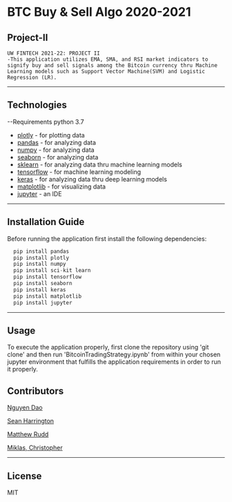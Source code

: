 # BTC Buy & Sell Algo 2020-2021
## Project-II
	UW FINTECH 2021-22: PROJECT II
	-This application utilizes EMA, SMA, and RSI market indicators to signify buy and sell signals among the Bitcoin currency thru Machine Learning models such as Support Vector Machine(SVM) and Logistic Regression (LR). 
 
---

## Technologies
--Requirements
python 3.7

- [plotly](https://pypi.org/project/plotly/) - for plotting data
- [pandas](https://pypi.org/project/pandas/) - for analyzing data 
- [numpy](https://pypi.org/project/numpy/) - for analyzing data 
- [seaborn](https://pypi.org/project/seaborn/) - for analyzing data
- [sklearn](https://pypi.org/project/sklearn/) - for analyzing data thru machine learning models
- [tensorflow](https://pypi.org/project/tensorflow/) - for machine learning modeling
- [keras](https://pypi.org/project/keras/) - for analyzing data thru deep learning models
- [matplotlib](https://pypi.org/project/matplotlib/) - for visualizing data
- [jupyter](https://pypi.org/project/jupyterlab/) - an IDE
 

---

## Installation Guide

Before running the application first install the following dependencies:

```python
  pip install pandas
  pip install plotly
  pip install numpy
  pip install sci-kit learn
  pip install tensorflow
  pip install seaborn
  pip install keras
  pip install matplotlib
  pip install jupyter

```
---
## Usage
To execute the application properly, first clone the repository using 'git clone' and then run 'BitcoinTradingStrategy.ipynb' from within your chosen jupyter environment that fulfills the application requirements in order to run it properly. 



## Contributors

[Nguyen Dao](https://www.linkedin.com/in/nguyen-dao-a55669215/)

[Sean Harrington](https://www.linkedin.com/in/sean-harrington16/)

[Matthew Rudd](https://www.linkedin.com/in/matthewp-rudd/)

[Miklas, Christopher](https://www.linkedin.com/in/christopher-miklas) 


---

## License

MIT
